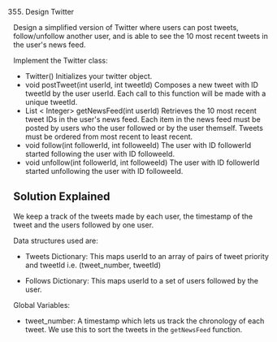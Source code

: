 355. Design Twitter

Design a simplified version of Twitter where users can post tweets, follow/unfollow another user, and is able to see the 10 most recent tweets in the user's news feed.

Implement the Twitter class:

- Twitter() Initializes your twitter object.
- void postTweet(int userId, int tweetId) Composes a new tweet with ID tweetId by the user userId. Each call to this function will be made with a unique tweetId.
- List < Integer> getNewsFeed(int userId) Retrieves the 10 most recent tweet IDs in the user's news feed. Each item in the news feed must be posted by users who the user followed or by the user themself. Tweets must be ordered from most recent to least recent.
- void follow(int followerId, int followeeId) The user with ID followerId started following the user with ID followeeId.
- void unfollow(int followerId, int followeeId) The user with ID followerId started unfollowing the user with ID followeeId.

## Solution Explained

We keep a track of the tweets made by each user, the timestamp of the tweet and the users followed by one user.

Data structures used are:

- Tweets Dictionary: This maps userId to an array of pairs of tweet priority and tweetId i.e. (tweet_number, tweetId)

- Follows Dictionary: This maps userId to a set of users followed by the user.

Global Variables:

- tweet_number: A timestamp which lets us track the chronology of each tweet. We use this to sort the tweets in the `getNewsFeed` function.
